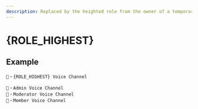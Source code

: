 ```yaml
---
description: Replaced by the heighted role from the owner of a temporary channel.
---
```


# {ROLE\_HIGHEST}

## Example

```
🐨・{ROLE_HIGHEST} Voice Channel
```

```
🐨・Admin Voice Channel
🐨・Moderator Voice Channel
🐨・Member Voice Channel
```

